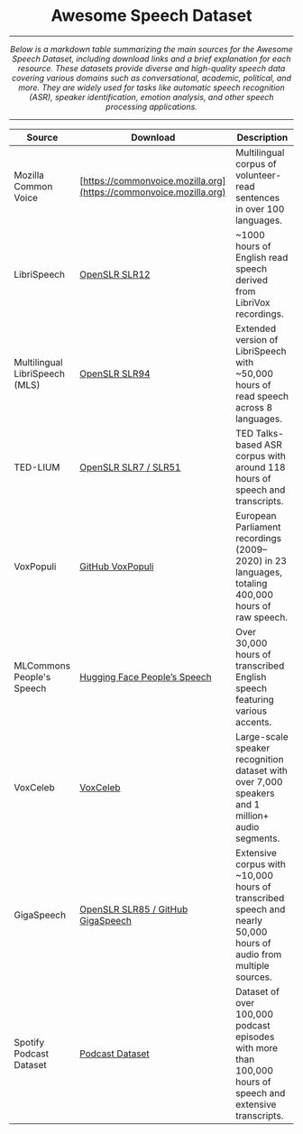 <div align="center">

# Awesome Speech Dataset

---

*Below is a markdown table summarizing the main sources for the Awesome Speech Dataset, including download links and a
brief explanation for each resource. These datasets provide diverse and high-quality speech data covering various
domains such as conversational, academic, political, and more. They are widely used for tasks like automatic speech
recognition (ASR), speaker identification, emotion analysis, and other speech processing applications.*

---

| Source                         | Download                                                                                 | Description                                                                                                       |
|--------------------------------|------------------------------------------------------------------------------------------|-------------------------------------------------------------------------------------------------------------------|
| Mozilla Common Voice           | [https://commonvoice.mozilla.org](https://commonvoice.mozilla.org)                       | Multilingual corpus of volunteer-read sentences in over 100 languages.                                            |
| LibriSpeech                    | [OpenSLR SLR12](http://www.openslr.org/12)                                               | ~1000 hours of English read speech derived from LibriVox recordings.                                              |
| Multilingual LibriSpeech (MLS) | [OpenSLR SLR94](http://www.openslr.org/94)                                               | Extended version of LibriSpeech with ~50,000 hours of read speech across 8 languages.                             |
| TED-LIUM                       | [OpenSLR SLR7 / SLR51](http://www.openslr.org/7)                                         | TED Talks-based ASR corpus with around 118 hours of speech and transcripts.                                       |
| VoxPopuli                      | [GitHub VoxPopuli](https://github.com/facebookresearch/voxpopuli)                        | European Parliament recordings (2009–2020) in 23 languages, totaling 400,000 hours of raw speech.                 |
| MLCommons People's Speech      | [Hugging Face People’s Speech](https://huggingface.co/datasets/MLCommons/peoples_speech) | Over 30,000 hours of transcribed English speech featuring various accents.                                        |
| VoxCeleb                       | [VoxCeleb](http://www.robots.ox.ac.uk/~vgg/data/voxceleb/)                               | Large-scale speaker recognition dataset with over 7,000 speakers and 1 million+ audio segments.                   |
| GigaSpeech                     | [OpenSLR SLR85 / GitHub GigaSpeech](http://www.openslr.org/85)                           | Extensive corpus with ~10,000 hours of transcribed speech and nearly 50,000 hours of audio from multiple sources. |
| Spotify Podcast Dataset        | [Podcast Dataset](https://podcastsdataset.github.io/)                                    | Dataset of over 100,000 podcast episodes with more than 100,000 hours of speech and extensive transcripts.        |

</div>


